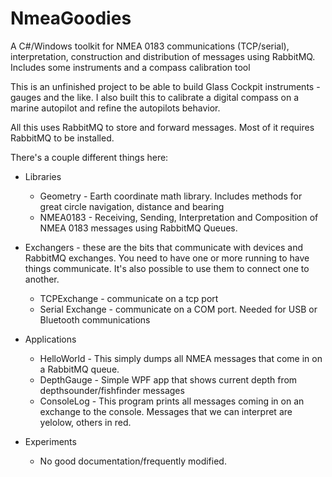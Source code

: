 # NmeaGoodies
A C#/Windows toolkit for NMEA 0183 communications (TCP/serial), interpretation, construction and distribution of messages using RabbitMQ. Includes some instruments and a compass calibration tool

This is an unfinished project to be able to build Glass Cockpit instruments - gauges and the like. I also built this to calibrate a digital compass on a marine autopilot and refine the autopilots behavior.

All this uses RabbitMQ to store and forward messages. Most of it requires RabbitMQ to be installed. 

There's a couple different things here:

* Libraries
  * Geometry  - Earth coordinate math library. Includes methods for great circle navigation, distance and bearing
  * NMEA0183  - Receiving, Sending, Interpretation and Composition of NMEA 0183 messages using RabbitMQ Queues.
* Exchangers - these are the bits that communicate with devices and RabbitMQ exchanges. You need to have one or more running to have things communicate. It's also possible to use them to connect one to another.
  * TCPExchange - communicate on a tcp port
  * Serial Exchange - communicate on a COM port. Needed for USB or Bluetooth communications
  
* Applications
  * HelloWorld - This simply dumps all NMEA messages that come in on a RabbitMQ queue.
  * DepthGauge - Simple WPF app that shows current depth from depthsounder/fishfinder messages
  * ConsoleLog - This program prints all messages coming in on an exchange to the console.  Messages that we can interpret are yelolow, others in red.
* Experiments
  * No good documentation/frequently modified.